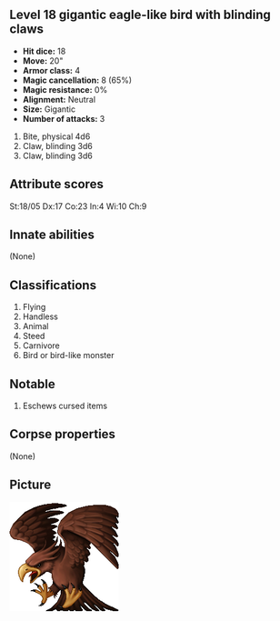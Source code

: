 ## Level 18 gigantic eagle-like bird with blinding claws
- **Hit dice:** 18
- **Move:** 20"
- **Armor class:** 4
- **Magic cancellation:** 8 (65%)
- **Magic resistance:** 0%
- **Alignment:** Neutral
- **Size:** Gigantic
- **Number of attacks:** 3
1. Bite, physical 4d6
2. Claw, blinding 3d6
3. Claw, blinding 3d6
## Attribute scores
St:18/05 Dx:17 Co:23 In:4 Wi:10 Ch:9
## Innate abilities
(None)
## Classifications
1. Flying
2. Handless
3. Animal
4. Steed
5. Carnivore
6. Bird or bird-like monster
## Notable
1. Eschews cursed items
## Corpse properties
(None)
## Picture
![Roc](https://github.com/hyvanmielenpelit/GnollHackTileSet/blob/main/Monsters/roc/roc.png)
